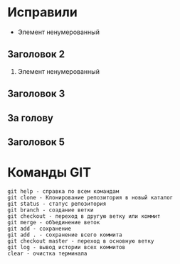 
# Исправили

* Элемент ненумерованный

## Заголовок 2

1. Элемент ненумерованный

## Заголовок 3

## За голову

## Заголовок 5

# Команды GIT

    git help - справка по всем командам
    git clone - Клонирование репозитория в новый каталог
    git status - статус репозитория
    git branch - создание ветки
    git checkout - переход в другую ветку или коммит
    git merge - обЪединение веток
    git add - сохранение
    git add . - сохранение всего коммита
    git checkout master - переход в основную ветку
    git log - вывод истории всех коммитов
    clear - очистка терминала

